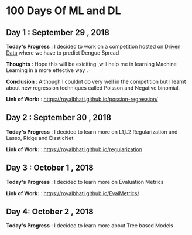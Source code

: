 # 100 Days Of ML and DL 

## Day 1 : September 29 , 2018
 
**Today's Progress** : I decided to work on a competition hosted on [Driven Data](https://www.drivendata.org/competitions/44/dengai-predicting-disease-spread/) where we have to predict Dengue Spread 

**Thoughts** : Hope this will be exiciting ,will help me in learning Machine Learning in a more effective way .

**Conclusion** : Although I couldnt do very well in the competition but I learnt about new regression techniques called Poisson
              and Negative binomial.

**Link of Work:** : https://royalbhati.github.io/possion-regression/


## Day 2 : September 30 , 2018

**Today's Progress** : I decided to learn more on L1,L2 Regularization and Lasso, Ridge and ElasticNet

**Link of Work:** : https://royalbhati.github.io/regularization


## Day 3 : October 1 , 2018

**Today's Progress** : I decided to learn more on Evaluation Metrics

**Link of Work:** : https://royalbhati.github.io/EvalMetrics/


## Day 4: October 2 , 2018

**Today's Progress** : I decided to learn more about Tree based Models
